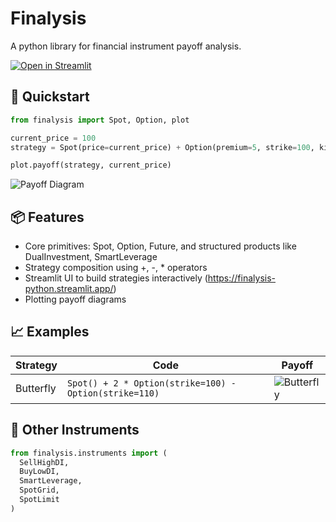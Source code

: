 # Finalysis
A python library for financial instrument payoff analysis.

[![Open in Streamlit](https://static.streamlit.io/badges/streamlit_badge_black_white.svg)](https://finalysis-python.streamlit.app/)

## 🚀 Quickstart

```python
from finalysis import Spot, Option, plot

current_price = 100
strategy = Spot(price=current_price) + Option(premium=5, strike=100, kind='put')

plot.payoff(strategy, current_price)
```

![Payoff Diagram](media/payoff.png)

## 📦 Features

- Core primitives: Spot, Option, Future, and structured products like DualInvestment, SmartLeverage
- Strategy composition using +, -, * operators
- Streamlit UI to build strategies interactively (https://finalysis-python.streamlit.app/)
- Plotting payoff diagrams

## 📈 Examples

| Strategy | Code | Payoff |
| --- | --- | --- |
| Butterfly | `Spot() + 2 * Option(strike=100) - Option(strike=110)` | ![Butterfly](media/payoff.png) |

## 🔧 Other Instruments

```python
from finalysis.instruments import (
  SellHighDI,
  BuyLowDI,
  SmartLeverage,
  SpotGrid,
  SpotLimit
)
```